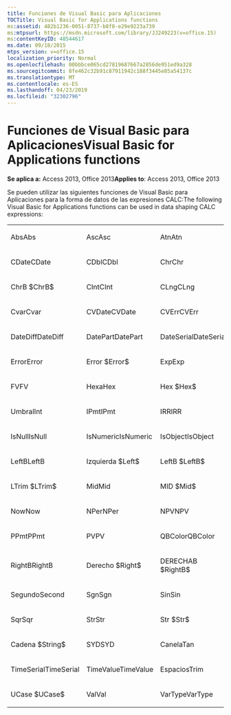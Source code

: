 ```yaml
---
title: Funciones de Visual Basic para Aplicaciones
TOCTitle: Visual Basic for Applications functions
ms:assetid: 482b1236-0051-8737-b8f8-e29e9223a739
ms:mtpsurl: https://msdn.microsoft.com/library/JJ249223(v=office.15)
ms:contentKeyID: 48544617
ms.date: 09/18/2015
mtps_version: v=office.15
localization_priority: Normal
ms.openlocfilehash: 00bbbce065cd27819687667a2856de951ed9a328
ms.sourcegitcommit: 8fe462c32b91c87911942c188f3445e85a54137c
ms.translationtype: MT
ms.contentlocale: es-ES
ms.lasthandoff: 04/23/2019
ms.locfileid: "32302796"
---
```

# <a name="visual-basic-for-applications-functions"></a><span data-ttu-id="e1ad0-102">Funciones de Visual Basic para Aplicaciones</span><span class="sxs-lookup"><span data-stu-id="e1ad0-102">Visual Basic for Applications functions</span></span>


<span data-ttu-id="e1ad0-103">**Se aplica a:** Access 2013, Office 2013</span><span class="sxs-lookup"><span data-stu-id="e1ad0-103">**Applies to**: Access 2013, Office 2013</span></span>

<span data-ttu-id="e1ad0-104">Se pueden utilizar las siguientes funciones de Visual Basic para Aplicaciones para la forma de datos de las expresiones CALC:</span><span class="sxs-lookup"><span data-stu-id="e1ad0-104">The following Visual Basic for Applications functions can be used in data shaping CALC expressions:</span></span>

<table style="width:100%;">
<colgroup>
<col style="width: 16%" />
<col style="width: 16%" />
<col style="width: 16%" />
<col style="width: 16%" />
<col style="width: 16%" />
<col style="width: 16%" />
</colgroup>
<tbody>
<tr class="odd">
<td><p><span data-ttu-id="e1ad0-105">Abs</span><span class="sxs-lookup"><span data-stu-id="e1ad0-105">Abs</span></span></p></td>
<td><p><span data-ttu-id="e1ad0-106">Asc</span><span class="sxs-lookup"><span data-stu-id="e1ad0-106">Asc</span></span></p></td>
<td><p><span data-ttu-id="e1ad0-107">Atn</span><span class="sxs-lookup"><span data-stu-id="e1ad0-107">Atn</span></span></p></td>
<td><p><span data-ttu-id="e1ad0-108">CBool</span><span class="sxs-lookup"><span data-stu-id="e1ad0-108">CBool</span></span></p></td>
<td><p><span data-ttu-id="e1ad0-109">CByte</span><span class="sxs-lookup"><span data-stu-id="e1ad0-109">CByte</span></span></p></td>
<td><p><span data-ttu-id="e1ad0-110">CCur</span><span class="sxs-lookup"><span data-stu-id="e1ad0-110">CCur</span></span></p></td>
</tr>
<tr class="even">
<td><p><span data-ttu-id="e1ad0-111">CDate</span><span class="sxs-lookup"><span data-stu-id="e1ad0-111">CDate</span></span></p></td>
<td><p><span data-ttu-id="e1ad0-112">CDbl</span><span class="sxs-lookup"><span data-stu-id="e1ad0-112">CDbl</span></span></p></td>
<td><p><span data-ttu-id="e1ad0-113">Chr</span><span class="sxs-lookup"><span data-stu-id="e1ad0-113">Chr</span></span></p></td>
<td><p><span data-ttu-id="e1ad0-114">ChrB</span><span class="sxs-lookup"><span data-stu-id="e1ad0-114">ChrB</span></span></p></td>
<td><p><span data-ttu-id="e1ad0-115">ChrW</span><span class="sxs-lookup"><span data-stu-id="e1ad0-115">ChrW</span></span></p></td>
<td><p><span data-ttu-id="e1ad0-116">Chr $</span><span class="sxs-lookup"><span data-stu-id="e1ad0-116">Chr$</span></span></p></td>
</tr>
<tr class="odd">
<td><p><span data-ttu-id="e1ad0-117">ChrB $</span><span class="sxs-lookup"><span data-stu-id="e1ad0-117">ChrB$</span></span></p></td>
<td><p><span data-ttu-id="e1ad0-118">CInt</span><span class="sxs-lookup"><span data-stu-id="e1ad0-118">CInt</span></span></p></td>
<td><p><span data-ttu-id="e1ad0-119">CLng</span><span class="sxs-lookup"><span data-stu-id="e1ad0-119">CLng</span></span></p></td>
<td><p><span data-ttu-id="e1ad0-120">Cos</span><span class="sxs-lookup"><span data-stu-id="e1ad0-120">Cos</span></span></p></td>
<td><p><span data-ttu-id="e1ad0-121">CSng</span><span class="sxs-lookup"><span data-stu-id="e1ad0-121">CSng</span></span></p></td>
<td><p><span data-ttu-id="e1ad0-122">CStr</span><span class="sxs-lookup"><span data-stu-id="e1ad0-122">CStr</span></span></p></td>
</tr>
<tr class="even">
<td><p><span data-ttu-id="e1ad0-123">Cvar</span><span class="sxs-lookup"><span data-stu-id="e1ad0-123">Cvar</span></span></p></td>
<td><p><span data-ttu-id="e1ad0-124">CVDate</span><span class="sxs-lookup"><span data-stu-id="e1ad0-124">CVDate</span></span></p></td>
<td><p><span data-ttu-id="e1ad0-125">CVErr</span><span class="sxs-lookup"><span data-stu-id="e1ad0-125">CVErr</span></span></p></td>
<td><p><span data-ttu-id="e1ad0-126">Fecha</span><span class="sxs-lookup"><span data-stu-id="e1ad0-126">Date</span></span></p></td>
<td><p><span data-ttu-id="e1ad0-127">Fecha $</span><span class="sxs-lookup"><span data-stu-id="e1ad0-127">Date$</span></span></p></td>
<td><p><span data-ttu-id="e1ad0-128">DateAdd</span><span class="sxs-lookup"><span data-stu-id="e1ad0-128">DateAdd</span></span></p></td>
</tr>
<tr class="odd">
<td><p><span data-ttu-id="e1ad0-129">DateDiff</span><span class="sxs-lookup"><span data-stu-id="e1ad0-129">DateDiff</span></span></p></td>
<td><p><span data-ttu-id="e1ad0-130">DatePart</span><span class="sxs-lookup"><span data-stu-id="e1ad0-130">DatePart</span></span></p></td>
<td><p><span data-ttu-id="e1ad0-131">DateSerial</span><span class="sxs-lookup"><span data-stu-id="e1ad0-131">DateSerial</span></span></p></td>
<td><p><span data-ttu-id="e1ad0-132">DateValue</span><span class="sxs-lookup"><span data-stu-id="e1ad0-132">DateValue</span></span></p></td>
<td><p><span data-ttu-id="e1ad0-133">Day</span><span class="sxs-lookup"><span data-stu-id="e1ad0-133">Day</span></span></p></td>
<td><p><span data-ttu-id="e1ad0-134">DDB</span><span class="sxs-lookup"><span data-stu-id="e1ad0-134">DDB</span></span></p></td>
</tr>
<tr class="even">
<td><p><span data-ttu-id="e1ad0-135">Error</span><span class="sxs-lookup"><span data-stu-id="e1ad0-135">Error</span></span></p></td>
<td><p><span data-ttu-id="e1ad0-136">Error $</span><span class="sxs-lookup"><span data-stu-id="e1ad0-136">Error$</span></span></p></td>
<td><p><span data-ttu-id="e1ad0-137">Exp</span><span class="sxs-lookup"><span data-stu-id="e1ad0-137">Exp</span></span></p></td>
<td><p><span data-ttu-id="e1ad0-138">Solución</span><span class="sxs-lookup"><span data-stu-id="e1ad0-138">Fix</span></span></p></td>
<td><p><span data-ttu-id="e1ad0-139">Formato</span><span class="sxs-lookup"><span data-stu-id="e1ad0-139">Format</span></span></p></td>
<td><p><span data-ttu-id="e1ad0-140">Formato $</span><span class="sxs-lookup"><span data-stu-id="e1ad0-140">Format$</span></span></p></td>
</tr>
<tr class="odd">
<td><p><span data-ttu-id="e1ad0-141">FV</span><span class="sxs-lookup"><span data-stu-id="e1ad0-141">FV</span></span></p></td>
<td><p><span data-ttu-id="e1ad0-142">Hexa</span><span class="sxs-lookup"><span data-stu-id="e1ad0-142">Hex</span></span></p></td>
<td><p><span data-ttu-id="e1ad0-143">Hex $</span><span class="sxs-lookup"><span data-stu-id="e1ad0-143">Hex$</span></span></p></td>
<td><p><span data-ttu-id="e1ad0-144">Hora</span><span class="sxs-lookup"><span data-stu-id="e1ad0-144">Hour</span></span></p></td>
<td><p><span data-ttu-id="e1ad0-145">SILNM</span><span class="sxs-lookup"><span data-stu-id="e1ad0-145">IIF</span></span></p></td>
<td><p><span data-ttu-id="e1ad0-146">InStr</span><span class="sxs-lookup"><span data-stu-id="e1ad0-146">InStr</span></span></p></td>
</tr>
<tr class="even">
<td><p><span data-ttu-id="e1ad0-147">Umbral</span><span class="sxs-lookup"><span data-stu-id="e1ad0-147">Int</span></span></p></td>
<td><p><span data-ttu-id="e1ad0-148">IPmt</span><span class="sxs-lookup"><span data-stu-id="e1ad0-148">IPmt</span></span></p></td>
<td><p><span data-ttu-id="e1ad0-149">IRR</span><span class="sxs-lookup"><span data-stu-id="e1ad0-149">IRR</span></span></p></td>
<td><p><span data-ttu-id="e1ad0-150">IsDate</span><span class="sxs-lookup"><span data-stu-id="e1ad0-150">IsDate</span></span></p></td>
<td><p><span data-ttu-id="e1ad0-151">IsEmpty</span><span class="sxs-lookup"><span data-stu-id="e1ad0-151">IsEmpty</span></span></p></td>
<td><p><span data-ttu-id="e1ad0-152">EsError</span><span class="sxs-lookup"><span data-stu-id="e1ad0-152">IsError</span></span></p></td>
</tr>
<tr class="odd">
<td><p><span data-ttu-id="e1ad0-153">IsNull</span><span class="sxs-lookup"><span data-stu-id="e1ad0-153">IsNull</span></span></p></td>
<td><p><span data-ttu-id="e1ad0-154">IsNumeric</span><span class="sxs-lookup"><span data-stu-id="e1ad0-154">IsNumeric</span></span></p></td>
<td><p><span data-ttu-id="e1ad0-155">IsObject</span><span class="sxs-lookup"><span data-stu-id="e1ad0-155">IsObject</span></span></p></td>
<td><p><span data-ttu-id="e1ad0-156">LCase</span><span class="sxs-lookup"><span data-stu-id="e1ad0-156">LCase</span></span></p></td>
<td><p><span data-ttu-id="e1ad0-157">LCase $</span><span class="sxs-lookup"><span data-stu-id="e1ad0-157">LCase$</span></span></p></td>
<td><p><span data-ttu-id="e1ad0-158">Left</span><span class="sxs-lookup"><span data-stu-id="e1ad0-158">Left</span></span></p></td>
</tr>
<tr class="even">
<td><p><span data-ttu-id="e1ad0-159">LeftB</span><span class="sxs-lookup"><span data-stu-id="e1ad0-159">LeftB</span></span></p></td>
<td><p><span data-ttu-id="e1ad0-160">Izquierda $</span><span class="sxs-lookup"><span data-stu-id="e1ad0-160">Left$</span></span></p></td>
<td><p><span data-ttu-id="e1ad0-161">LeftB $</span><span class="sxs-lookup"><span data-stu-id="e1ad0-161">LeftB$</span></span></p></td>
<td><p><span data-ttu-id="e1ad0-162">Len</span><span class="sxs-lookup"><span data-stu-id="e1ad0-162">Len</span></span></p></td>
<td><p><span data-ttu-id="e1ad0-163">Log</span><span class="sxs-lookup"><span data-stu-id="e1ad0-163">Log</span></span></p></td>
<td><p><span data-ttu-id="e1ad0-164">LTrim</span><span class="sxs-lookup"><span data-stu-id="e1ad0-164">LTrim</span></span></p></td>
</tr>
<tr class="odd">
<td><p><span data-ttu-id="e1ad0-165">LTrim $</span><span class="sxs-lookup"><span data-stu-id="e1ad0-165">LTrim$</span></span></p></td>
<td><p><span data-ttu-id="e1ad0-166">Mid</span><span class="sxs-lookup"><span data-stu-id="e1ad0-166">Mid</span></span></p></td>
<td><p><span data-ttu-id="e1ad0-167">MID $</span><span class="sxs-lookup"><span data-stu-id="e1ad0-167">Mid$</span></span></p></td>
<td><p><span data-ttu-id="e1ad0-168">Minuto</span><span class="sxs-lookup"><span data-stu-id="e1ad0-168">Minute</span></span></p></td>
<td><p><span data-ttu-id="e1ad0-169">MIRR</span><span class="sxs-lookup"><span data-stu-id="e1ad0-169">MIRR</span></span></p></td>
<td><p><span data-ttu-id="e1ad0-170">Month</span><span class="sxs-lookup"><span data-stu-id="e1ad0-170">Month</span></span></p></td>
</tr>
<tr class="even">
<td><p><span data-ttu-id="e1ad0-171">Now</span><span class="sxs-lookup"><span data-stu-id="e1ad0-171">Now</span></span></p></td>
<td><p><span data-ttu-id="e1ad0-172">NPer</span><span class="sxs-lookup"><span data-stu-id="e1ad0-172">NPer</span></span></p></td>
<td><p><span data-ttu-id="e1ad0-173">NPV</span><span class="sxs-lookup"><span data-stu-id="e1ad0-173">NPV</span></span></p></td>
<td><p><span data-ttu-id="e1ad0-174">Oct</span><span class="sxs-lookup"><span data-stu-id="e1ad0-174">Oct</span></span></p></td>
<td><p><span data-ttu-id="e1ad0-175">Oct $</span><span class="sxs-lookup"><span data-stu-id="e1ad0-175">Oct$</span></span></p></td>
<td><p><span data-ttu-id="e1ad0-176">Pago</span><span class="sxs-lookup"><span data-stu-id="e1ad0-176">Pmt</span></span></p></td>
</tr>
<tr class="odd">
<td><p><span data-ttu-id="e1ad0-177">PPmt</span><span class="sxs-lookup"><span data-stu-id="e1ad0-177">PPmt</span></span></p></td>
<td><p><span data-ttu-id="e1ad0-178">PV</span><span class="sxs-lookup"><span data-stu-id="e1ad0-178">PV</span></span></p></td>
<td><p><span data-ttu-id="e1ad0-179">QBColor</span><span class="sxs-lookup"><span data-stu-id="e1ad0-179">QBColor</span></span></p></td>
<td><p><span data-ttu-id="e1ad0-180">Tasa</span><span class="sxs-lookup"><span data-stu-id="e1ad0-180">Rate</span></span></p></td>
<td><p><span data-ttu-id="e1ad0-181">RGB</span><span class="sxs-lookup"><span data-stu-id="e1ad0-181">RGB</span></span></p></td>
<td><p><span data-ttu-id="e1ad0-182">Right</span><span class="sxs-lookup"><span data-stu-id="e1ad0-182">Right</span></span></p></td>
</tr>
<tr class="even">
<td><p><span data-ttu-id="e1ad0-183">RightB</span><span class="sxs-lookup"><span data-stu-id="e1ad0-183">RightB</span></span></p></td>
<td><p><span data-ttu-id="e1ad0-184">Derecho $</span><span class="sxs-lookup"><span data-stu-id="e1ad0-184">Right$</span></span></p></td>
<td><p><span data-ttu-id="e1ad0-185">DERECHAB $</span><span class="sxs-lookup"><span data-stu-id="e1ad0-185">RightB$</span></span></p></td>
<td><p><span data-ttu-id="e1ad0-186">Rnd</span><span class="sxs-lookup"><span data-stu-id="e1ad0-186">Rnd</span></span></p></td>
<td><p><span data-ttu-id="e1ad0-187">RTrim</span><span class="sxs-lookup"><span data-stu-id="e1ad0-187">RTrim</span></span></p></td>
<td><p><span data-ttu-id="e1ad0-188">RTrim $</span><span class="sxs-lookup"><span data-stu-id="e1ad0-188">RTrim$</span></span></p></td>
</tr>
<tr class="odd">
<td><p><span data-ttu-id="e1ad0-189">Segundo</span><span class="sxs-lookup"><span data-stu-id="e1ad0-189">Second</span></span></p></td>
<td><p><span data-ttu-id="e1ad0-190">Sgn</span><span class="sxs-lookup"><span data-stu-id="e1ad0-190">Sgn</span></span></p></td>
<td><p><span data-ttu-id="e1ad0-191">Sin</span><span class="sxs-lookup"><span data-stu-id="e1ad0-191">Sin</span></span></p></td>
<td><p><span data-ttu-id="e1ad0-192">SLN</span><span class="sxs-lookup"><span data-stu-id="e1ad0-192">SLN</span></span></p></td>
<td><p><span data-ttu-id="e1ad0-193">Espacio</span><span class="sxs-lookup"><span data-stu-id="e1ad0-193">Space</span></span></p></td>
<td><p><span data-ttu-id="e1ad0-194">Espacio $</span><span class="sxs-lookup"><span data-stu-id="e1ad0-194">Space$</span></span></p></td>
</tr>
<tr class="even">
<td><p><span data-ttu-id="e1ad0-195">Sqr</span><span class="sxs-lookup"><span data-stu-id="e1ad0-195">Sqr</span></span></p></td>
<td><p><span data-ttu-id="e1ad0-196">Str</span><span class="sxs-lookup"><span data-stu-id="e1ad0-196">Str</span></span></p></td>
<td><p><span data-ttu-id="e1ad0-197">Str $</span><span class="sxs-lookup"><span data-stu-id="e1ad0-197">Str$</span></span></p></td>
<td><p><span data-ttu-id="e1ad0-198">StrComp</span><span class="sxs-lookup"><span data-stu-id="e1ad0-198">StrComp</span></span></p></td>
<td><p><span data-ttu-id="e1ad0-199">StrConv</span><span class="sxs-lookup"><span data-stu-id="e1ad0-199">StrConv</span></span></p></td>
<td><p><span data-ttu-id="e1ad0-200">String</span><span class="sxs-lookup"><span data-stu-id="e1ad0-200">String</span></span></p></td>
</tr>
<tr class="odd">
<td><p><span data-ttu-id="e1ad0-201">Cadena $</span><span class="sxs-lookup"><span data-stu-id="e1ad0-201">String$</span></span></p></td>
<td><p><span data-ttu-id="e1ad0-202">SYD</span><span class="sxs-lookup"><span data-stu-id="e1ad0-202">SYD</span></span></p></td>
<td><p><span data-ttu-id="e1ad0-203">Canela</span><span class="sxs-lookup"><span data-stu-id="e1ad0-203">Tan</span></span></p></td>
<td><p><span data-ttu-id="e1ad0-204">Hora</span><span class="sxs-lookup"><span data-stu-id="e1ad0-204">Time</span></span></p></td>
<td><p><span data-ttu-id="e1ad0-205">Hora $</span><span class="sxs-lookup"><span data-stu-id="e1ad0-205">Time$</span></span></p></td>
<td><p><span data-ttu-id="e1ad0-206">Temporizador</span><span class="sxs-lookup"><span data-stu-id="e1ad0-206">Timer</span></span></p></td>
</tr>
<tr class="even">
<td><p><span data-ttu-id="e1ad0-207">TimeSerial</span><span class="sxs-lookup"><span data-stu-id="e1ad0-207">TimeSerial</span></span></p></td>
<td><p><span data-ttu-id="e1ad0-208">TimeValue</span><span class="sxs-lookup"><span data-stu-id="e1ad0-208">TimeValue</span></span></p></td>
<td><p><span data-ttu-id="e1ad0-209">Espacios</span><span class="sxs-lookup"><span data-stu-id="e1ad0-209">Trim</span></span></p></td>
<td><p><span data-ttu-id="e1ad0-210">ReCortar $</span><span class="sxs-lookup"><span data-stu-id="e1ad0-210">Trim$</span></span></p></td>
<td><p><span data-ttu-id="e1ad0-211">TypeName</span><span class="sxs-lookup"><span data-stu-id="e1ad0-211">TypeName</span></span></p></td>
<td><p><span data-ttu-id="e1ad0-212">UCase</span><span class="sxs-lookup"><span data-stu-id="e1ad0-212">UCase</span></span></p></td>
</tr>
<tr class="odd">
<td><p><span data-ttu-id="e1ad0-213">UCase $</span><span class="sxs-lookup"><span data-stu-id="e1ad0-213">UCase$</span></span></p></td>
<td><p><span data-ttu-id="e1ad0-214">Val</span><span class="sxs-lookup"><span data-stu-id="e1ad0-214">Val</span></span></p></td>
<td><p><span data-ttu-id="e1ad0-215">VarType</span><span class="sxs-lookup"><span data-stu-id="e1ad0-215">VarType</span></span></p></td>
<td><p><span data-ttu-id="e1ad0-216">Weekday</span><span class="sxs-lookup"><span data-stu-id="e1ad0-216">Weekday</span></span></p></td>
<td><p><span data-ttu-id="e1ad0-217">Year</span><span class="sxs-lookup"><span data-stu-id="e1ad0-217">Year</span></span></p></td>
<td><p><br />
</p></td>
</tr>
</tbody>
</table>

